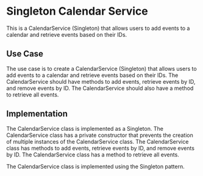 # Singleton Calendar Service

This is a CalendarService (Singleton) that allows users to add events to a calendar and retrieve events based on their IDs.

## Use Case

The use case is to create a CalendarService (Singleton) that allows users to add events to a calendar and retrieve events based on their IDs. The CalendarService should have methods to add events, retrieve events by ID, and remove events by ID. The CalendarService should also have a method to retrieve all events.

## Implementation

The CalendarService class is implemented as a Singleton. The CalendarService class has a private constructor that prevents the creation of multiple instances of the CalendarService class. The CalendarService class has methods to add events, retrieve events by ID, and remove events by ID. The CalendarService class has a method to retrieve all events.

The CalendarService class is implemented using the Singleton pattern.